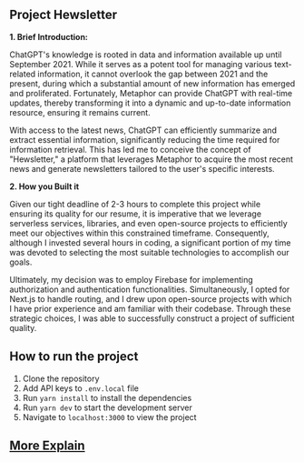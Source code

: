 ## **Project** Hewsletter

**1. Brief Introduction:**

ChatGPT's knowledge is rooted in data and information available up until September 2021. While it serves as a potent tool for managing various text-related information, it cannot overlook the gap between 2021 and the present, during which a substantial amount of new information has emerged and proliferated. Fortunately, Metaphor can provide ChatGPT with real-time updates, thereby transforming it into a dynamic and up-to-date information resource, ensuring it remains current.

With access to the latest news, ChatGPT can efficiently summarize and extract essential information, significantly reducing the time required for information retrieval. This has led me to conceive the concept of "Hewsletter," a platform that leverages Metaphor to acquire the most recent news and generate newsletters tailored to the user's specific interests.

**2. How you Built it**

Given our tight deadline of 2-3 hours to complete this project while ensuring its quality for our resume, it is imperative that we leverage serverless services, libraries, and even open-source projects to efficiently meet our objectives within this constrained timeframe. Consequently, although I invested several hours in coding, a significant portion of my time was devoted to selecting the most suitable technologies to accomplish our goals.

Ultimately, my decision was to employ Firebase for implementing authorization and authentication functionalities. Simultaneously, I opted for Next.js to handle routing, and I drew upon open-source projects with which I have prior experience and am familiar with their codebase. Through these strategic choices, I was able to successfully construct a project of sufficient quality.


## How to run the project

1. Clone the repository
2. Add API keys to `.env.local` file
3. Run `yarn install` to install the dependencies
4. Run `yarn dev` to start the development server
5. Navigate to `localhost:3000` to view the project

## [More Explain](https://hui-hwoo.notion.site/Hewsletter-a64cff612b9a41b2bb1b313170d4ecb8?pvs=4)




